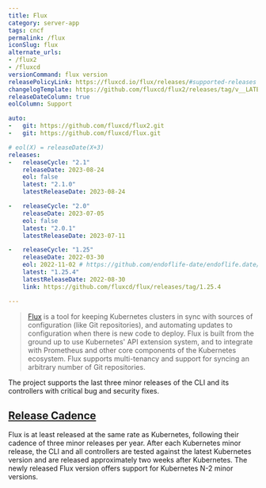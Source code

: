 ```yaml
---
title: Flux
category: server-app
tags: cncf
permalink: /flux
iconSlug: flux
alternate_urls:
- /flux2
- /fluxcd
versionCommand: flux version
releasePolicyLink: https://fluxcd.io/flux/releases/#supported-releases
changelogTemplate: https://github.com/fluxcd/flux2/releases/tag/v__LATEST__
releaseDateColumn: true
eolColumn: Support

auto:
-   git: https://github.com/fluxcd/flux2.git
-   git: https://github.com/fluxcd/flux.git

# eol(X) = releaseDate(X+3)
releases:
-   releaseCycle: "2.1"
    releaseDate: 2023-08-24
    eol: false
    latest: "2.1.0"
    latestReleaseDate: 2023-08-24

-   releaseCycle: "2.0"
    releaseDate: 2023-07-05
    eol: false
    latest: "2.0.1"
    latestReleaseDate: 2023-07-11

-   releaseCycle: "1.25"
    releaseDate: 2022-03-30
    eol: 2022-11-02 # https://github.com/endoflife-date/endoflife.date/pull/3420#discussion_r1306636700
    latest: "1.25.4"
    latestReleaseDate: 2022-08-30
    link: https://github.com/fluxcd/flux/releases/tag/1.25.4

---
```


> [Flux](https://fluxcd.io) is a tool for keeping Kubernetes clusters in sync with sources of
> configuration (like Git repositories), and automating updates to configuration when there is new
> code to deploy. Flux is built from the ground up to use Kubernetes' API extension system, and to
> integrate with Prometheus and other core components of the Kubernetes ecosystem. Flux supports
> multi-tenancy and support for syncing an arbitrary number of Git repositories.

The project supports the last three minor releases of the CLI and its controllers with critical bug
and security fixes.

## [Release Cadence](https://fluxcd.io/flux/releases/#release-cadence)

Flux is at least released at the same rate as Kubernetes, following their cadence of three minor
releases per year. After each Kubernetes minor release, the CLI and all controllers are tested
against the latest Kubernetes version and are released approximately two weeks after Kubernetes.
The newly released Flux version offers support for Kubernetes N-2 minor versions.
